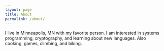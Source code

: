 ```yaml
---
layout: page
title: About
permalink: /about/
---
```


I live in Minneapolis, MN with my favorite person. I am interested in systems
programming, cryptography, and learning about new languages. Also cooking,
games, climbing, and biking.
